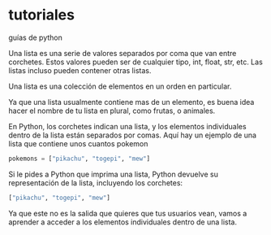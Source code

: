 # tutoriales
guías de python

Una lista es una serie de valores separados por coma que van entre corchetes.
Estos valores pueden ser de cualquier tipo, int, float, str, etc.
Las listas incluso pueden contener otras listas.

Una lista es una colección de elementos en un orden en particular.

Ya que una lista usualmente contiene mas de un elemento, es buena idea hacer el nombre de tu lista en plural, como frutas, o animales.

En Python, los corchetes indican una lista, y los elementos individuales dentro de la lista están separados por comas. Aquí hay un ejemplo de una lista que contiene unos cuantos pokemon
```python
pokemons = ["pikachu", "togepi", "mew"]
```
Si le pides a Python que imprima una lista, Python devuelve su representación de la lista, incluyendo los corchetes:

```python
["pikachu", "togepi", "mew"]
```
Ya que este no es la salida que quieres que tus usuarios vean, vamos a aprender a acceder a los elementos individuales dentro de una lista.

